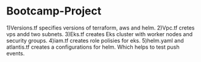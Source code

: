 # Bootcamp-Project
1)Versions.tf specifies versions of terraform, aws and helm.
2)Vpc.tf cretes vps andd two subnets.
3)Eks.tf creates Eks cluster with worker nodes and security groups.
4)iam.tf creates role polisies for eks.
5)helm.yaml and atlantis.tf creates a configurations for helm. Which helps to test push events.
